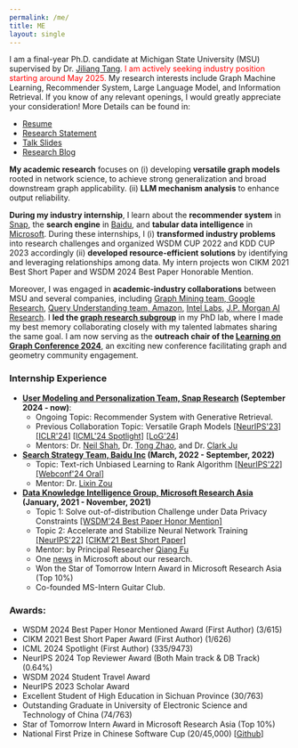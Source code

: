 ```yaml
---
permalink: /me/
title: ME
layout: single
---
```


I am a final-year Ph.D. candidate at Michigan State University (MSU) supervised by Dr. [Jiliang Tang](http://www.cse.msu.edu/~tangjili/index.html). <font color="red">I am actively seeking industry position starting around May 2025.</font> 
My research interests include Graph Machine Learning, Recommender System, Large Language Model, and Information Retrieval. If you know of any relevant openings, I would greatly appreciate your consideration! More Details can be found in:

- [Resume](https://drive.google.com/file/d/1mQguPsi5dnD9vnwu1Fz9DWOG1Sdg8ShQ/view?usp=sharing)
- [Research Statement](https://drive.google.com/file/d/1DycBQkBdTCmZOWh9WHNo6gNrALHmDLfe/view?usp=sharing)
- [Talk Slides](https://drive.google.com/file/d/1RSfGXJAC11c3wc9Gduqg-SoMJ8qfbh7N/view?usp=sharing)
- [Research Blog](https://haitaomao.github.io/categories/ResearchSummary/)

**My academic research** focuses on (i) developing **versatile graph models** rooted in network science, to achieve strong generalization and broad downstream graph applicability. (ii) **LLM mechanism analysis** to enhance output reliability.

**During my industry internship**, I learn about the **recommender system** in [Snap](https://research.snap.com/team/user-modeling-and-personalization.html), the **search engine** in [Baidu](https://searchscience.baidu.com/), and **tabular data intelligence** in [Microsoft](https://www.microsoft.com/en-us/research/group/data-knowledge-intelligence/). During these internships, I (i) **transformed industry problems** into research challenges and organized WSDM CUP 2022 and KDD CUP 2023 accordingly (ii) **developed resource-efficient solutions** by identifying and leveraging relationships among data. My intern projects won CIKM 2021 Best Short Paper and WSDM 2024 Best Paper Honorable Mention. 

Moreover, I was engaged in **academic-industry collaborations** between MSU and several companies, including [Graph Mining team, Google Research](https://research.google/teams/graph-mining/),  [Query Understanding team, Amazon](https://amazonsearchqu.github.io/), [Intel Labs](https://www.intel.com/content/www/us/en/research/overview.html), [J.P. Morgan AI Research](https://www.jpmorgan.com/technology/artificial-intelligence). I **led the [graph research subgroup](https://dse-gfm.github.io/)** in my PhD lab, where I made my best memory collaborating closely with my talented labmates sharing the same goal. I am now serving as the **outreach chair of the [Learning on Graph Conference 2024](https://logconference.org/)**, an exciting new conference facilitating graph and geometry community engagement. 


### Internship Experience

- **[User Modeling and Personalization Team, Snap Research](https://research.snap.com/team/user-modeling-and-personalization.html) (September 2024 - now)**: 
  - Ongoing Topic: Recommender System with Generative Retrieval. 
  - Previous Collaboration Topic: Versatile Graph Models [[NeurIPS'23]](https://arxiv.org/abs/2306.01323.pdf) [[ICLR'24]](https://arxiv.org/abs/2310.00793.pdf) [[ICML'24 Spotlight]](https://arxiv.org/abs/2402.02216.pdf) [[LoG'24]](https://arxiv.org/abs/2402.02054.pdf)
  - Mentors: Dr. [Neil Shah](https://nshah.net/), Dr. [Tong Zhao](https://tzhao.io/), and Dr. [Clark Ju](https://jumxglhf.github.io/)
- **[Search Strategy Team, Baidu Inc](https://searchscience.baidu.com/) (March, 2022 - September, 2022)** 
  - Topic: Text-rich Unbiased Learning to Rank Algorithm [[NeurIPS'22]](https://arxiv.org/abs/2307.09688.pdf) [[Webconf'24 Oral]](https://arxiv.org/abs/2210.10718.pdf)
  - Mentor: Dr. [Lixin Zou](https://www.zoulixin.site/)
- **[Data Knowledge Intelligence Group, Microsoft Research Asia](https://www.microsoft.com/en-us/research/group/data-knowledge-intelligence/) (January, 2021 - November, 2021)**
  - Topic 1: Solve out-of-distribution Challenge under Data Privacy Constraints [[WSDM'24 Best Paper Honor Mention]](https://arxiv.org/abs/2112.00955.pdf)
  - Topic 2: Accelerate and Stabilize Neural Network Training [[NeurIPS'22]](https://arxiv.org/abs/2111.15414.pdf) [[CIKM'21 Best Short Paper]](https://arxiv.org/abs/2108.06530.pdf)
  - Mentor: by Principal Researcher [Qiang Fu](https://scholar.google.com/citations?hl=en&user=bwTLZSIAAAAJ)
  - One [news](https://mp.weixin.qq.com/s/9wREeVH-o1TZ6Y-zcxXxXQ) in Microsoft about our research.
  - Won the Star of Tomorrow Intern Award in Microsoft Research Asia (Top 10%)
  - Co-founded MS-Intern Guitar Club.




### Awards:
- WSDM 2024 Best Paper Honor Mentioned Award (First Author) (3/615)
- CIKM 2021 Best Short Paper Award (First Author) (1/626)
- ICML 2024 Spotlight (First Author) (335/9473)
- NeurIPS 2024 Top Reviewer Award (Both Main track & DB Track) (0.64%) 
- WSDM 2024 Student Travel Award
- NeurIPS 2023 Scholar Award
- Excellent Student of High Education in Sichuan Province (30/763)
- Outstanding Graduate in University of Electronic Science and Technology of China (74/763)
- Star of Tomorrow Intern Award in Microsoft Research Asia (Top 10%)
- National First Prize in Chinese Software Cup (20/45,000) [[Github](https://github.com/xiaobao520123/EnterpriseNavigator)]




